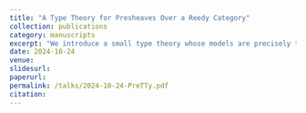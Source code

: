 ```yaml
---
title: "A Type Theory for Presheaves Over a Reedy Category"
collection: publications
category: manuscripts
excerpt: "We introduce a small type theory whose models are precisely the pesheaves over a given Reedy category C with a given system of coverings, satisfying a certain assumption of local finiteness and presentability. Our work is directly inspired from the Globular Type Theory of Benjamin, Finster and Mimram, and the Simplicial Type Theory of Riehl and Shulman"
date: 2024-10-24
venue:
slidesurl:
paperurl:
permalink: /talks/2024-10-24-PreTTy.pdf
citation: 
---
```

